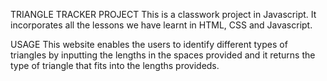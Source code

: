 TRIANGLE TRACKER PROJECT
This is a classwork project in Javascript. It incorporates all the lessons we have learnt in HTML, CSS and Javascript.

USAGE
This website enables the users to identify different types of triangles by inputting the lengths in the spaces provided and it returns the type of triangle that fits into the lengths provideds.
